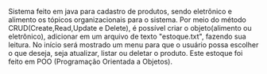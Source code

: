 Sistema feito em java para cadastro de produtos, sendo eletrônico e alimento os tópicos organizacionais para o sistema.
Por meio do método CRUD(Create,Read,Update e Delete), é possível criar o objeto(alimento ou eletrônico), adicionar em um arquivo de texto "estoque.txt", fazendo
sua leitura. 
No início será mostrado um menu para que o usuário possa escolher o que deseja, seja atualizar, listar ou deletar o produto. 
Este estoque foi feito em POO (Programação Orientada a Objetos).


